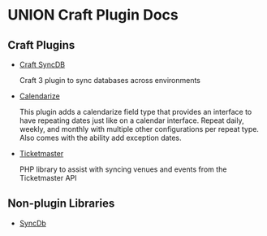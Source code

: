 # UNION Craft Plugin Docs

## Craft Plugins

* [Craft SyncDB](/craft-sync-db/)

    Craft 3 plugin to sync databases across environments

* [Calendarize](/calendarize/)

    This plugin adds a calendarize field type that provides an interface to have repeating dates just like on a calendar interface. Repeat daily, weekly, and monthly with multiple other configurations per repeat type. Also comes with the ability add exception dates.

* [Ticketmaster](/ticketmaster/)

    PHP library to assist with syncing venues and events from the Ticketmaster API

## Non-plugin Libraries

* [SyncDb](/syncdb/)
